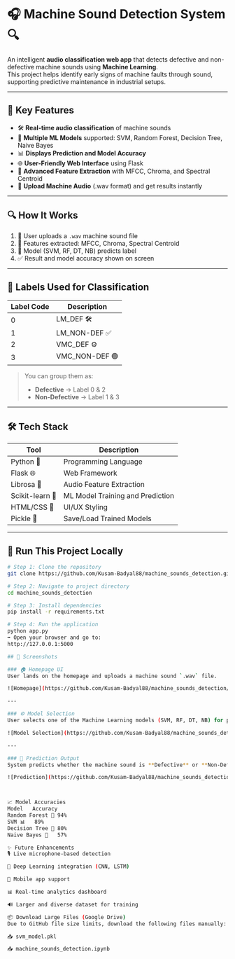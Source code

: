 # 🎧 Machine Sound Detection System 🔍

An intelligent **audio classification web app** that detects defective and non-defective machine sounds using **Machine Learning**.  
This project helps identify early signs of machine faults through sound, supporting predictive maintenance in industrial setups.

---

## 🌟 Key Features

- 🛠️ **Real-time audio classification** of machine sounds  
- 🤖 **Multiple ML Models** supported: SVM, Random Forest, Decision Tree, Naive Bayes  
- 📊 **Displays Prediction and Model Accuracy**  
- 🌐 **User-Friendly Web Interface** using Flask  
- 🎵 **Advanced Feature Extraction** with MFCC, Chroma, and Spectral Centroid  
- 📁 **Upload Machine Audio** (.wav format) and get results instantly  

---

## 🔍 How It Works

1. 🎵 User uploads a `.wav` machine sound file  
2. 🧪 Features extracted: MFCC, Chroma, Spectral Centroid  
3. 🤖 Model (SVM, RF, DT, NB) predicts label  
4. ✅ Result and model accuracy shown on screen  

---

## 📂 Labels Used for Classification

| Label Code | Description         |
|------------|---------------------|
| 0          | LM_DEF 🛠️           |
| 1          | LM_NON-DEF ✅        |
| 2          | VMC_DEF ⚙️          |
| 3          | VMC_NON-DEF 🟢       |

> You can group them as:  
> - **Defective** → Label 0 & 2  
> - **Non-Defective** → Label 1 & 3  

---

## 🛠️ Tech Stack

| Tool            | Description                      |
|------------------|----------------------------------|
| Python 🐍         | Programming Language              |
| Flask 🌐          | Web Framework                    |
| Librosa 🎵        | Audio Feature Extraction         |
| Scikit-learn 🤖   | ML Model Training and Prediction |
| HTML/CSS 🎨       | UI/UX Styling                    |
| Pickle 🧃         | Save/Load Trained Models         |

---

## 🚀 Run This Project Locally

```bash
# Step 1: Clone the repository
git clone https://github.com/Kusam-Badyal88/machine_sounds_detection.git

# Step 2: Navigate to project directory
cd machine_sounds_detection

# Step 3: Install dependencies
pip install -r requirements.txt

# Step 4: Run the application
python app.py
➡️ Open your browser and go to:
http://127.0.0.1:5000

## 📸 Screenshots

### 🏠 Homepage UI  
User lands on the homepage and uploads a machine sound `.wav` file.

![Homepage](https://github.com/Kusam-Badyal88/machine_sounds_detection/blob/master/static/screenshots/homepage.png?raw=true)

---

### ⚙️ Model Selection  
User selects one of the Machine Learning models (SVM, RF, DT, NB) for prediction.

![Model Selection](https://github.com/Kusam-Badyal88/machine_sounds_detection/blob/master/static/screenshots/model_selection.png?raw=true)

---

### 🎯 Prediction Output  
System predicts whether the machine sound is **Defective** or **Non-Defective** and shows model accuracy.

![Prediction](https://github.com/Kusam-Badyal88/machine_sounds_detection/blob/master/static/screenshots/prediction.png?raw=true)



📈 Model Accuracies
Model	Accuracy
Random Forest 🌲	94%
SVM 📊	89%
Decision Tree 🌴	80%
Naive Bayes 🧠	57%

✨ Future Enhancements
🎙️ Live microphone-based detection

🤖 Deep Learning integration (CNN, LSTM)

📱 Mobile app support

📊 Real-time analytics dashboard

🔊 Larger and diverse dataset for training

📦 Download Large Files (Google Drive)
Due to GitHub file size limits, download the following files manually:

📥 svm_model.pkl

📥 machine_sounds_detection.ipynb


